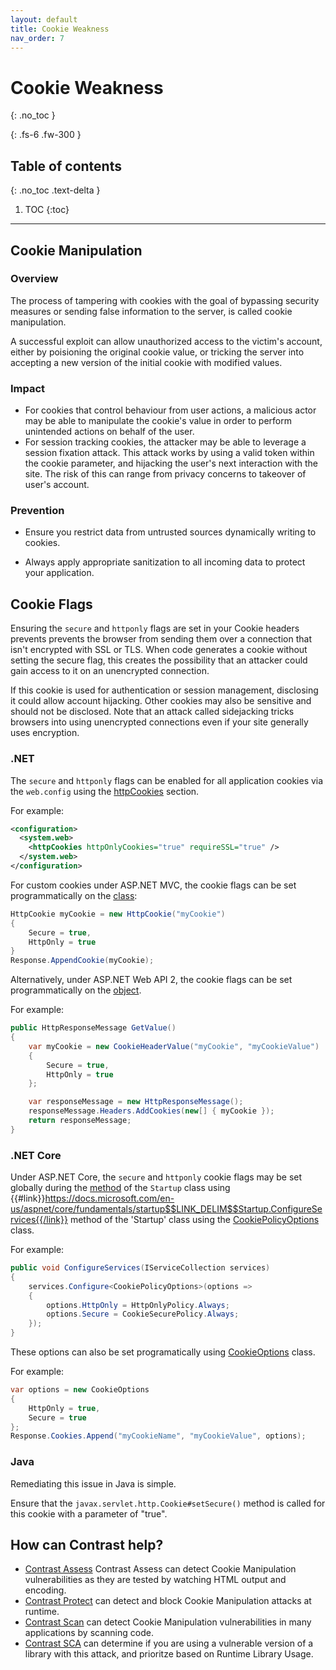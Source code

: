 ```yaml
---
layout: default
title: Cookie Weakness
nav_order: 7
---
```


# Cookie Weakness
{: .no_toc }

{: .fs-6 .fw-300 }

## Table of contents
{: .no_toc .text-delta }

1. TOC
{:toc}

---
## Cookie Manipulation

### Overview 
The process of tampering with cookies with the goal of bypassing security measures or sending false information to the server, is called cookie manipulation.

A successful exploit can allow unauthorized access to the victim's account, either by poisioning the original cookie value, or tricking the server into accepting a new version of the initial cookie with modified values.


### Impact 

- For cookies that control behaviour from user actions, a malicious actor may be able to manipulate the cookie's value in order to perform unintended actions on behalf of the user.
- For session tracking cookies, the attacker may be able to leverage a session fixation attack. 
This attack works by using a valid token within the cookie parameter, and hijacking the user's next interaction with the site. The risk of this can range from privacy concerns to takeover of user's account.



### Prevention

- Ensure you restrict data from untrusted sources dynamically writing to cookies.

- Always apply appropriate sanitization to all incoming data to protect your application.


## Cookie Flags  

Ensuring the `secure` and `httponly` flags are set in your Cookie headers prevents prevents the browser from sending them over a connection that isn't encrypted with SSL or TLS.  When code generates a cookie without setting the secure flag, this creates the possibility that an attacker could gain access to it on an unencrypted connection. 

If this cookie is used for authentication or session management, disclosing it could allow account hijacking. Other cookies may also be sensitive and should not be disclosed.  Note that an attack called sidejacking tricks browsers into using unencrypted connections even if your site generally uses encryption. 


### .NET 

The `secure` and `httponly` flags can be enabled for all application cookies via the `web.config` using the [httpCookies](https://docs.microsoft.com/en-us/dotnet/api/system.web.configuration.httpcookiessection?view=netframework-4.8) section. 

For example:

```xml
<configuration>
  <system.web>
    <httpCookies httpOnlyCookies="true" requireSSL="true" />
  </system.web>
</configuration>
```

For custom cookies under ASP.NET MVC, the  cookie flags can be set programmatically on the [class](https://docs.microsoft.com/en-us/dotnet/api/system.web.httpcookie?view=netframework-4.8):


```csharp
HttpCookie myCookie = new HttpCookie("myCookie")
{
    Secure = true,
    HttpOnly = true
}
Response.AppendCookie(myCookie);
```

Alternatively, under ASP.NET Web API 2, the cookie flags can be set programmatically on the [object](https://docs.microsoft.com/en-us/previous-versions/aspnet/hh944846(v%3Dvs.118)). 

For example:

```csharp
public HttpResponseMessage GetValue()
{
    var myCookie = new CookieHeaderValue("myCookie", "myCookieValue")
    {
        Secure = true,
        HttpOnly = true
    };

    var responseMessage = new HttpResponseMessage();
    responseMessage.Headers.AddCookies(new[] { myCookie });
    return responseMessage;
}
```

### .NET Core

Under ASP.NET Core, the `secure` and `httponly` cookie flags may be set globally during the [method](https://docs.microsoft.com/en-us/aspnet/core/fundamentals/startup?view=aspnetcore-6.0) of the `Startup` class using {{#link}}https://docs.microsoft.com/en-us/aspnet/core/fundamentals/startup$$LINK_DELIM$$Startup.ConfigureServices{{/link}} method of the 'Startup' class using the [CookiePolicyOptions](https://docs.microsoft.com/en-us/dotnet/api/microsoft.aspnetcore.builder.cookiepolicyoptions?view=aspnetcore-6.0) class. 

For example:

```csharp
public void ConfigureServices(IServiceCollection services)
{
    services.Configure<CookiePolicyOptions>(options =>
    {
        options.HttpOnly = HttpOnlyPolicy.Always;
        options.Secure = CookieSecurePolicy.Always;
    });
}
```


These options can also be set programatically using [CookieOptions](https://docs.microsoft.com/en-us/dotnet/api/microsoft.aspnetcore.http.cookieoptions?view=aspnetcore-6.0) class. 

For example:

```csharp
var options = new CookieOptions
{
    HttpOnly = true,
    Secure = true
};
Response.Cookies.Append("myCookieName", "myCookieValue", options);
```

### Java 

Remediating this issue in Java is simple.  

Ensure that the `javax.servlet.http.Cookie#setSecure()` method is called for this cookie with a parameter of "true". 



## How can Contrast help? 

- [Contrast Assess](https://www.contrastsecurity.com/contrast-assess) Contrast Assess can detect Cookie Manipulation vulnerabilities as they are tested by watching HTML output and encoding.
- [Contrast Protect](https://www.contrastsecurity.com/contrast-protect) can detect and block Cookie Manipulation attacks at runtime. 
- [Contrast Scan](https://www.contrastsecurity.com/contrast-scan) can detect Cookie Manipulation vulnerabilities in many applications by scanning code.
- [Contrast SCA](https://www.contrastsecurity.com/contrast-sca) can determine if you are using a vulnerable version of a library with this attack, and prioritze based on Runtime Library Usage.